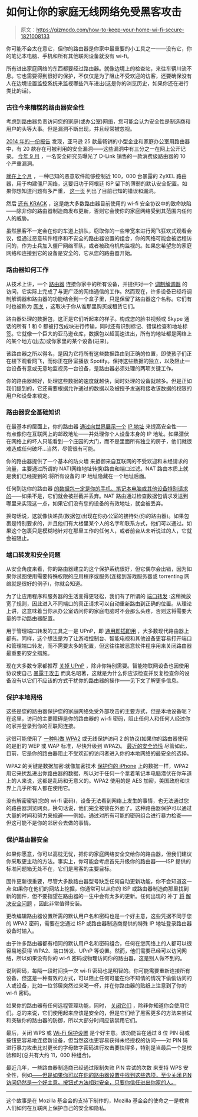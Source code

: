 # 如何让你的家庭无线网络免受黑客攻击

> 原文：<https://gizmodo.com/how-to-keep-your-home-wi-fi-secure-1821008133>

你可能不会太在意它，但你的路由器是你家中最重要的小工具之一——没有它，你的笔记本电脑、手机和所有其他联网设备就没有 wi-fi。



所有进出家庭网络的东西都要经过路由器。就像边境上的检查站，来往车辆川流不息。它也需要得到很好的保护，不仅仅是为了阻止不受欢迎的访客，还要确保没有人在边境设置监控系统来监视哪些汽车进出(这是你的浏览历史，如果你还在进行类比的话)。

### 古往今来糟糕的路由器安全性

考虑到路由器负责访问您的家庭(或办公室)网络，您可能会认为安全性是制造商和用户的头等大事。但是漏洞不断出现，并且经常被忽视。

[2014 年的一份报告](https://www.tripwire.com/state-of-security/latest-security-news/majority-soho-wireless-routers-security-vulnerabilities/) 发现，亚马逊 25 款最畅销的小型企业和家庭办公室用路由器中，有 20 款存在可被利用的安全漏洞——这些漏洞中有三分之一在网上公开记录。 [今年 9 月](https://www.theregister.co.uk/2017/09/12/dlink_router_security_fail/) ，一名安全研究员曝光了 D-Link 销售的一款消费级路由器的 10 个严重漏洞。

[就在上个月](https://arstechnica.com/information-technology/2017/11/internet-paralyzing-mirai-botnet-comes-roaring-back-with-new-strain/) ，一种已知的恶意软件能够控制近 100，000 台暴露的 ZyXEL 路由器，用于构建僵尸网络，这要归功于阿根廷 ISP 留下的薄弱的默认安全配置。如果你想知道问题有多严重， [这一页](https://routersecurity.org/bugs.php) 列出了目前已知的错误和漏洞。

然后 [还有 KRACK](https://gizmodo.com/dont-panic-but-wi-fis-main-security-protocol-has-been-1819501001) ，这是绝大多数路由器目前使用的 wi-fi 安全协议中的致命缺陷——除非你的路由器制造商发布更新，否则它会使你的家庭网络受到其范围内任何人的威胁。

虽然黑客不一定会在你的车道上排队，窃取你的一些带宽来进行网飞狂欢式观看会议，但通过恶意软件程序和不安全的路由器设置的组合，你的网络可能会被远程访问的，作为士兵加入僵尸网络军队，或者被政府机构监视的。如果您希望您的家庭网络和连接到它的设备是安全的，它从您的路由器开始。

### **路由器如何工作**

从技术上讲，一个 [路由器](https://en.wikipedia.org/wiki/Router_(computing)) 连接你家中的所有设备，并提供对一个 [调制解调器](https://en.wikipedia.org/wiki/Modem) 的访问，它实际上完成了与更广泛的网络通信的工作。然而现在，许多设备已经将调制解调器和路由器的功能结合到一个盒子里，只是保留了路由器这个名称。它们有时也被称为 [网关](http://whatismyipaddress.com/gateway) ，这取决于你从谁那里购买或租赁它们。

路由器处理的数据包，这正是它们听起来的样子。构成您的脸书视频或 Skype 通话的所有 1 和 0 都被打包成块进行传输，同时还有识别标记、错误检查和地址标签。它就像一个巨大的亚马逊仓库，数据包以超高速进出，所有的地址都是网络上的某个地方(出去)或你家里的某个设备(进来)。

该路由器之所以得名，是因为它将所有这些数据路由到正确的位置，即使孩子们正在楼下观看网飞，而你正在卧室播放 Spotify。保持这些数据的独立，以及阻止一台设备有意或无意地监视另一台设备，是路由器必须处理的两项关键工作。

你的路由器越好，处理这些数据的速度就越快，同时处理的设备就越多。但是正如我们提到的，它还需要根据允许通过的数据以及被授予发送和接收该数据的权限的用户和设备来锁定。

### **路由器安全基础知识**

在最基本的层面上，你的路由器 [通过向世界展示一个](http://whatismyipaddress.com/router-modem) [IP 地址](https://en.wikipedia.org/wiki/IP_address) 来提高安全性——有点像你在互联网上的邮政地址——并处理你个人设备本身的 IP 地址。如果潜伏在网络上的坏人只能看到一个庄园的大门，而不是里面所有独立的房子，他们就很难造成任何破坏...当然，尽管很有可能。

你的路由器提供了一个基本的防火墙 来抵御来自互联网的不受欢迎和未经请求的流量，主要通过所谓的 NAT(网络地址转换)路由和端口过滤。NAT 路由本质上就是我们已经提到的:将所有设备的 IP 地址隐藏在一个地址后面。

任何到达你的路由器 [的数据包一定是你的手机、笔记本电脑或其他设备特别请求的](https://www.grc.com/nat/nat.htm)——如果不是，它们就会被拦截并丢弃。NAT 路由通过检查数据包请求发送到哪里来实现这一点，如果它们没有您的设备的有效地址，就会被丢弃。

换句话说，这就像快递员(数据包)出现在你办公室的接待处(你的路由器)。如果包裹是特别要求的，并且他们有大楼里某个人的名字和联系方式，他们可以通过。如果这个包裹只是模糊地针对在那里工作的任何人，或者前台从未听说过的人，它就会被阻止。

### **端口转发和安全问题**

从安全角度来看，你的路由器建立的这个保护系统很好，但它偶尔会出错，因为如果你试图使用需要特殊权限的应用程序或服务(连接到游戏服务器或 torrenting 网络就是很好的例子)，你就会知道。

为了让应用程序和服务器的生活变得更轻松，我们有了所谓的 [端口转发](http://www.makeuseof.com/tag/what-is-port-forwarding-and-how-can-it-help-me/) :这稍微放宽了规则，因此进入不同端口的真正请求可以自动重新路由到正确的位置。从理论上讲，这意味着当你从办公室访问你的家庭电脑时不会那么头疼，否则这将需要大量的手动路由器配置。

用于管理端口转发的工具之一是 UPnP，即 [通用即插即用](https://en.wikipedia.org/wiki/Universal_Plug_and_Play) ，大多数现代路由器上都有。同样，这个想法是为了让游戏控制台、智能电视和其他设备更容易打开端口和管理端口转发，而不需要太多的配置，但这往往被恶意软件程序用来关闭路由器最重要的安全措施。

现在大多数专家都推荐 [关掉 UPnP](https://www.tomsguide.com/us/home-router-security,news-19245.html) ，除非你特别需要。智能物联网设备也因使用协议使自己 [暴露于攻击](https://krebsonsecurity.com/2016/10/who-makes-the-iot-things-under-attack/) 而臭名昭著，这就是为什么你应该检查并反复检查你的设备没有以它们不应该的方式干扰你的路由器的操作——见下文了解更多信息。

### **保护本地网络**

这些是您的路由器保护您的家庭网络免受外部攻击的主要方式，但是本地设备呢？在这里，访问的主要障碍是你的路由器的 wi-fi 密码，阻止任何人和任何人经过你的家并登录到你的互联网连接。

这很可能使用了 [一种叫做 WPA2](https://www.linksys.com/ca/support-article?articleNum=139152) 或无线保护访问 2 的协议(如果你的路由器使用的是旧的 WEP 或 WAP 标准，尽快升级到 WPA2)。 [最近的安全恐慌](https://gizmodo.com/dont-panic-but-wi-fis-main-security-protocol-has-been-1819501001) 尽管如此，目前，它是你的路由器阻止不受欢迎的访问者进入你的本地网络的最安全的选择。

WPA2 的关键是数据加密:就像加密技术 [保护你的 iPhone](https://gizmodo.com/it-turns-out-ios-11-is-even-more-cop-resistant-than-we-1803130434) 上的数据一样，WPA2 用它来扰乱进出你路由器的数据，所以对于任何一个拿着笔记本电脑潜伏在你车道上的人来说，这都是乱码和无意义的。WPA2 使用的是 AES 加密，美国政府和世界上几乎所有人都在使用它。

没有解密密钥(您的 wi-fi 密码)，设备无法看到网络上发生的事情，也无法通过您的路由器浏览网页。换句话说，他们完全被锁在外面了。这种路由器保护可以通过大量的时间和努力来规避——例如，通过对所有可能的密码组合进行暴力检查——但这可能不是你的邻居会去做的事情。

### **保护路由器安全**

如果你愿意，你可以高枕无忧，把你的家庭网络安全交给你的路由器，但我们建议你采取更主动的方法。事实上，你可能会考虑首先升级你的路由器——ISP 提供的标准问题箱无处不在，它们是黑客的主要目标。

固件更新很重要，尽管大多数路由器型号缺乏任何自动更新功能，你不会知道这一点:如果你在他们的网站上挖掘，你通常可以从你的 ISP 或路由器制造商那里找到新的固件，但不要指望在路由器的一生中会有太多的更新。任何出现的 补丁 [将](https://kb.netgear.com/000052280/Security-Advisory-for-Pre-Authentication-Stack-Overflow-on-Routers-PSV-2017-2153) [解决安全问题](https://gizmodo.com/dont-panic-but-wi-fis-main-security-protocol-has-been-1819501001) ，因此非常值得安装。

更改编辑路由器设置所需的默认用户名和密码也是一个好主意，这些凭据不同于您的 WPA2 密码，需要在您通过 ISP 或路由器制造商提供的特殊 IP 地址登录路由器设备时输入。

由于许多路由器都有相同的默认用户名和密码组合，任何在您网络上的人都可以很容易地获得 WPA2、端口转发、UPnP 等设置。然而，他们需要已经可以访问网络，所以如果没有你的 wi-fi 密码或物理访问你的路由器，这是别人做不到的。

说到密码，每隔一段时间换一次 wi-fi 密码也是明智的。你可能需要重新连接所有设备，但这是一种有效的方式，可以阻止任何可能在你不知情的情况下偷偷访问的人或设备，比如一位邻居突然过来喝一杯，并在你路由器的贴纸上注意到了你的 wi-fi 密码。

如果你的路由器有任何远程管理功能，同时， [关闭它们](https://www.consumer.ftc.gov/articles/0013-securing-your-wireless-network) ，除非你知道你会使用它们。总的来说，它们使用起来应该是安全的，但是它们给了黑客更多的方法来尝试和突破你的路由器的防御，所以大部分时间应该禁用它们。

最后，关闭 WPS 或 [Wi-Fi 保护设置](https://en.wikipedia.org/wiki/Wi-Fi_Protected_Setup) 是个好主意。该功能旨在通过 8 位 PIN 码或按钮更容易地连接新设备，但当然这也更容易获得未经授权的访问——对 PIN 码进行暴力攻击比对更长的字母数字密码进行攻击要快得多，特别是当最后一个是校验和时(总共有大约 11，000 种组合)。

最近几年，一些路由器制造商已经通过限制失败 PIN 尝试的次数 来支持 WPS 安全性，例如[——但是如果你可以在你的路由器设置中找到这些选项，至少关闭 PIN 访问仍然是一个好主意。按钮式方法相对安全，只要你信任进出你家的人。](https://kb.netgear.com/19824/How-do-NETGEAR-Home-routers-defend-WiFi-Protected-Setup-PIN-against-brute-force-vulnerability)

* * *

这个故事是在 Mozilla 基金会的支持下制作的，Mozilla 基金会的使命之一是教育人们如何在互联网上保护自己的安全和隐私。